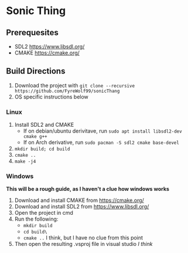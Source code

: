 # Sonic Thing

## Prerequesites
- SDL2 <https://www.libsdl.org/>
- CMAKE <https://cmake.org/>

## Build Directions

1. Download the project with `git clone --recursive https://github.com/FyreWolf99/sonicThang`
2. OS specific instructions below

### Linux
1. Install SDL2 and CMAKE
	- If on debian/ubuntu derivitave, run `sudo apt install libsdl2-dev cmake g++`
	- If on Arch derivative, run `sudo pacman -S sdl2 cmake base-devel`
2. `mkdir build; cd build`
3. `cmake ..`
4. `make -j4`

### Windows
**This will be a rough guide, as I haven't a clue how windows works**

1. Download and install CMAKE from <https://cmake.org/>
2. Download and install SDL2 from <https://www.libsdl.org/>
3. Open the project in cmd
4. Run the following:
	- `mkdir build`
	- `cd build\`
	- `cmake ..` I think, but I have no clue from this point
5. Then open the resulting .vsproj file in visual studio *I think*